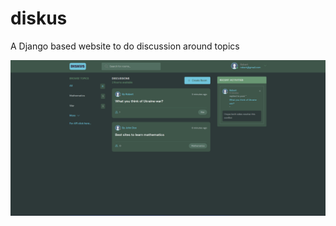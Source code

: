 # diskus
A Django based website to do discussion around topics

<img title="a title" alt="Alt text" src="project images/main.png">
